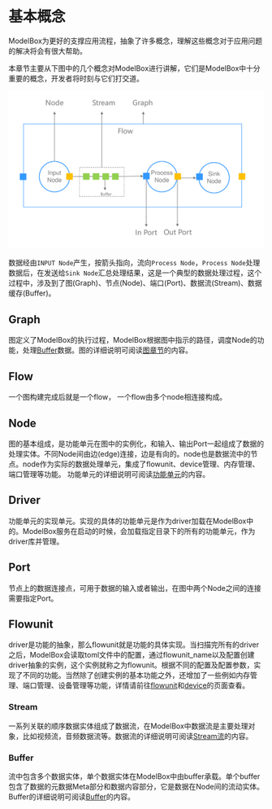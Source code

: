 # 基本概念

ModelBox为更好的支撑应用流程，抽象了许多概念，理解这些概念对于应用问题的解决将会有很大帮助。

本章节主要从下图中的几个概念对ModelBox进行讲解，它们是ModelBox中十分重要的概念，开发者将时刻与它们打交道。

![flow-concept alt rect_w_1000](../assets/images/figure/framework-conception/flow-concept.png)

数据经由`INPUT Node`产生，按箭头指向，流向`Process Node`，`Process Node`处理数据后，在发送给`Sink Node`汇总处理结果，这是一个典型的数据处理过程，这个过程中，涉及到了图(Graph)、节点(Node)、端口(Port)、数据流(Stream)、数据缓存(Buffer)。

## Graph

图定义了ModelBox的执行过程，ModelBox根据图中指示的路径，调度Node的功能，处理[Buffer](#Buffer)数据。图的详细说明可阅读[图章节](graph.md)的内容。

## Flow

一个图构建完成后就是一个flow， 一个flow由多个node相连接构成。

## Node

图的基本组成，是功能单元在图中的实例化，和输入、输出Port一起组成了数据的处理实体。不同Node间由边(edge)连接，边是有向的。node也是数据流中的节点。node作为实际的数据处理单元，集成了flowunit、device管理、内存管理、端口管理等功能。 功能单元的详细说明可阅读[功能单元](flowunit.md)的内容。  

## Driver  

功能单元的实现单元。实现的具体的功能单元是作为driver加载在ModelBox中的。ModelBox服务在启动的时候，会加载指定目录下的所有的功能单元，作为driver库并管理。

## Port

节点上的数据连接点，可用于数据的输入或者输出，在图中两个Node之间的连接需要指定Port。

## Flowunit

driver是功能的抽象，那么flowunit就是功能的具体实现。当扫描完所有的driver之后，ModelBox会读取toml文件中的配置，通过flowunit_name以及配置创建driver抽象的实例，这个实例就称之为flowunit。根据不同的配置及配置参数，实现了不同的功能。当然除了创建实例的基本功能之外，还增加了一些例如内存管理、端口管理、设备管理等功能，详情请前往[flowunit](../flowunits/flowunits.md)和[device](../develop/device/device.md)的页面查看。

### Stream

一系列关联的顺序数据实体组成了数据流，在ModelBox中数据流是主要处理对象，比如视频流，音频数据流等。数据流的详细说明可阅读[Stream流](stream.md)的内容。  

### Buffer

流中包含多个数据实体，单个数据实体在ModelBox中由buffer承载。单个buffer包含了数据的元数据Meta部分和数据内容部分，它是数据在Node间的流动实体。Buffer的详细说明可阅读[Buffer](buffer.md)的内容。
